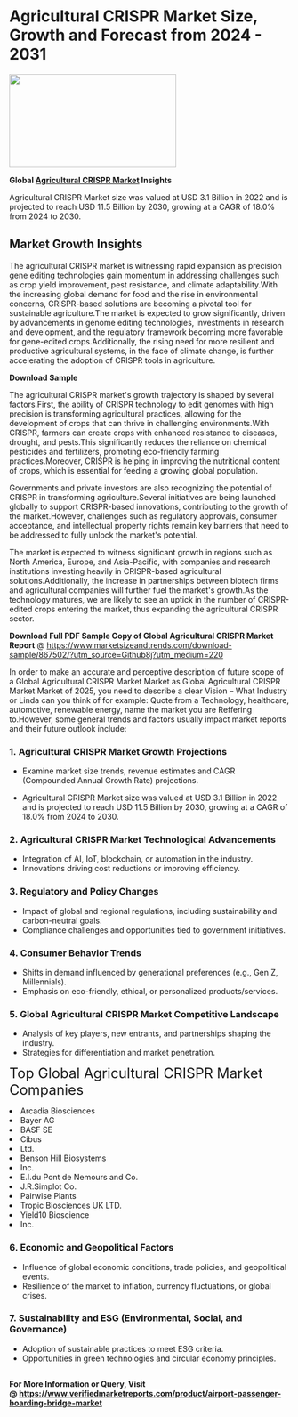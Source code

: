 <H1>Agricultural CRISPR Market Size, Growth and Forecast from 2024 - 2031</H1><img class="aligncenter size-medium wp-image-584254" src="https://thirdeyenews.in/wp-content/uploads/2024/09/Global-Market-Research-300x168.jpeg" alt="" width="300" height="168" /><p><strong>Global&nbsp;<a href="https://www.marketsizeandtrends.com/download-sample/867502/?utm_source=Github8j?utm_medium=220">Agricultural CRISPR Market</a> Insights</strong></p><p>Agricultural CRISPR Market size was valued at USD 3.1 Billion in 2022 and is projected to reach USD 11.5 Billion by 2030, growing at a CAGR of 18.0% from 2024 to 2030.</p><p><h2>Market Growth Insights</h2> <p>The agricultural CRISPR market is witnessing rapid expansion as precision gene editing technologies gain momentum in addressing challenges such as crop yield improvement, pest resistance, and climate adaptability.With the increasing global demand for food and the rise in environmental concerns, CRISPR-based solutions are becoming a pivotal tool for sustainable agriculture.The market is expected to grow significantly, driven by advancements in genome editing technologies, investments in research and development, and the regulatory framework becoming more favorable for gene-edited crops.Additionally, the rising need for more resilient and productive agricultural systems, in the face of climate change, is further accelerating the adoption of CRISPR tools in agriculture.</p> <p><strong>Download Sample</strong></p> <p>The agricultural CRISPR market's growth trajectory is shaped by several factors.First, the ability of CRISPR technology to edit genomes with high precision is transforming agricultural practices, allowing for the development of crops that can thrive in challenging environments.With CRISPR, farmers can create crops with enhanced resistance to diseases, drought, and pests.This significantly reduces the reliance on chemical pesticides and fertilizers, promoting eco-friendly farming practices.Moreover, CRISPR is helping in improving the nutritional content of crops, which is essential for feeding a growing global population.</p> <p>Governments and private investors are also recognizing the potential of CRISPR in transforming agriculture.Several initiatives are being launched globally to support CRISPR-based innovations, contributing to the growth of the market.However, challenges such as regulatory approvals, consumer acceptance, and intellectual property rights remain key barriers that need to be addressed to fully unlock the market's potential.</p> <p>The market is expected to witness significant growth in regions such as North America, Europe, and Asia-Pacific, with companies and research institutions investing heavily in CRISPR-based agricultural solutions.Additionally, the increase in partnerships between biotech firms and agricultural companies will further fuel the market's growth.As the technology matures, we are likely to see an uptick in the number of CRISPR-edited crops entering the market, thus expanding the agricultural CRISPR sector.</p> <p><span class=""><strong>Download Full PDF Sample Copy of Global Agricultural CRISPR Market Report</strong> @ <a href="https://www.marketsizeandtrends.com/download-sample/867502/?utm_source=Github8j?utm_medium=220" target="_blank">https://www.marketsizeandtrends.com/download-sample/867502/?utm_source=Github8j?utm_medium=220</a></span></p><p>In order to make an accurate and perceptive description of future scope of a Global&nbsp;Agricultural CRISPR Market Market as Global&nbsp;Agricultural CRISPR Market Market of 2025, you need to describe a clear Vision &ndash; What Industry or Linda can you think of for example: Quote from a Technology, healthcare, automotive, renewable energy, name the market you are Reffering to.However, some general trends and factors usually impact market reports and their future outlook include:</p><h3>1.&nbsp;<strong>Agricultural CRISPR Market Growth Projections</strong></h3><ul><li>Examine market size trends, revenue estimates and CAGR (Compounded Annual Growth Rate) projections.</li><li><p>Agricultural CRISPR Market size was valued at USD 3.1 Billion in 2022 and is projected to reach USD 11.5 Billion by 2030, growing at a CAGR of 18.0% from 2024 to 2030.</p></li></ul><h3>2.&nbsp;<strong>Agricultural CRISPR Market Technological Advancements</strong></h3><ul><li>Integration of AI, IoT, blockchain, or automation in the industry.</li><li>Innovations driving cost reductions or improving efficiency.</li></ul><h3>3.&nbsp;<strong>Regulatory and Policy Changes</strong></h3><ul><li>Impact of global and regional regulations, including sustainability and carbon-neutral goals.</li><li>Compliance challenges and opportunities tied to government initiatives.</li></ul><h3>4.&nbsp;<strong>Consumer Behavior Trends</strong></h3><ul><li>Shifts in demand influenced by generational preferences (e.g., Gen Z, Millennials).</li><li>Emphasis on eco-friendly, ethical, or personalized products/services.</li></ul><h3>5.&nbsp;<strong>Global Agricultural CRISPR Market Competitive Landscape</strong></h3><ul><li>Analysis of key players, new entrants, and partnerships shaping the industry.</li><li>Strategies for differentiation and market penetration.</li></ul><p data-pm-slice="1 1 []"><span style="color: inherit; font-family: inherit; font-size: 25px;">Top Global Agricultural CRISPR Market Companies</span></p><div class="" data-test-id=""><p><li>Arcadia Biosciences</li><li> Bayer AG</li><li> BASF SE</li><li> Cibus</li><li> Ltd.</li><li> Benson Hill Biosystems</li><li> Inc.</li><li> E.I.du Pont de Nemours and Co.</li><li> J.R.Simplot Co.</li><li> Pairwise Plants</li><li> Tropic Biosciences UK LTD.</li><li> Yield10 Bioscience</li><li> Inc.</li></p></div><h3>6.&nbsp;<strong>Economic and Geopolitical Factors</strong></h3><ul><li>Influence of global economic conditions, trade policies, and geopolitical events.</li><li>Resilience of the market to inflation, currency fluctuations, or global crises.</li></ul><h3>7.&nbsp;<strong>Sustainability and ESG (Environmental, Social, and Governance)</strong></h3><ul><li>Adoption of sustainable practices to meet ESG criteria.</li><li>Opportunities in green technologies and circular economy principles.</li></ul><h2><strong style="font-size: 14px;">For More Information or Query, Visit @&nbsp;</strong><a style="background-color: #ffffff; font-size: 14px;" href="https://www.marketsizeandtrends.com/report/agricultural-crispr-market/" target="_blank">https://www.verifiedmarketreports.com/product/airport-passenger-boarding-bridge-market</a></h2>